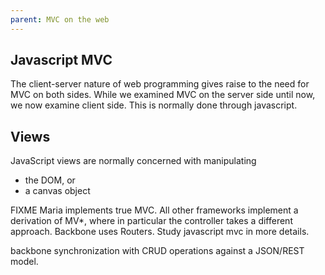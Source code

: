 ```yaml
---
parent: MVC on the web
---
```

Javascript MVC
--------------

The client-server nature of web programming gives raise to the need for MVC on
both sides. While we examined MVC on the server side until now, we now examine
client side. This is normally done through javascript.


Views
-----

JavaScript views are normally concerned with manipulating

- the DOM, or
- a canvas object


FIXME
Maria implements true MVC. All other frameworks implement a derivation of MV*, where in particular
the controller takes a different approach. Backbone uses Routers.
Study javascript mvc in more details.


backbone synchronization with CRUD operations against a JSON/REST model.  

